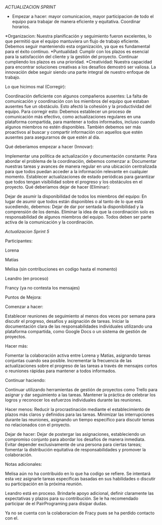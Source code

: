 *ACTUALIZACION SPRINT*
- Empezar a hacer: mayor comunicacion, mayor participacion de todo el equipo para trabajar de manera eficiente y equitativa. Coordinar horarios.


*Organizacion: Nuestra planificación y seguimiento fueron excelentes, lo que permitió que el equipo mantuviera un flujo de trabajo eficiente. Debemos seguir manteniendo esta organización, ya que es fundamental para el éxito continuo.
*Puntualidad: Cumplir con los plazos es esencial para la satisfacción del cliente y la gestión del proyecto. Continuar cumpliendo los plazos es una prioridad.
*Creatividad: Nuestra capacidad para encontrar soluciones creativas a los desafíos demostró ser valiosa. La innovación debe seguir siendo una parte integral de nuestro enfoque de trabajo.

Lo que hicimos mal (Corregir):

Coordinación deficiente con algunos compañeros ausentes: La falta de comunicación y coordinación con los miembros del equipo que estaban ausentes fue un obstáculo. Esto afectó la cohesión y la productividad del equipo. 
Para corregir esto:
Debemos establecer un proceso de comunicación más efectivo, como actualizaciones regulares en una plataforma compartida, para mantener a todos informados, incluso cuando algunos miembros no estén disponibles.
También debemos ser más proactivos al buscar y compartir información con aquellos que estén ausentes para asegurarnos de que estén al día.

Qué deberíamos empezar a hacer (Innovar):

Implementar una política de actualización y documentación constante: Para abordar el problema de la coordinación, debemos comenzar a:
Documentar nuestras tareas y avances de manera regular en una ubicación centralizada para que todos puedan acceder a la información relevante en cualquier momento.
Establecer actualizaciones de estado periódicas para garantizar que todos tengan visibilidad sobre el progreso y los obstáculos en el proyecto.
Qué deberíamos dejar de hacer (Eliminar):

Dejar de asumir la disponibilidad de todos los miembros del equipo: En lugar de asumir que todos están disponibles o al tanto de lo que está sucediendo, debemos:
Dejar de dar por sentada la disponibilidad y la comprensión de los demás.
Eliminar la idea de que la coordinación solo es responsabilidad de algunos miembros del equipo. Todos deben ser parte activa de la comunicación y la coordinación.


*Actualizacion Sprint 5*

Participantes:

Lorena

Matías

Melisa (sin contribuciones en codigo hasta el momento)

Leandro (en proceso)

Francy (ya no contesta los mensajes)


Puntos de Mejora:

Comenzar a hacer:

Establecer reuniones de seguimiento al menos dos veces por semana para discutir el progreso, desafíos y asignación de tareas.
Iniciar la documentación clara de las responsabilidades individuales utilizando una plataforma compartida, como Google Docs o un sistema de gestión de proyectos.

Hacer más:

Fomentar la colaboración activa entre Lorena y Matías, asignando tareas conjuntas cuando sea posible.
Incrementar la frecuencia de las actualizaciones sobre el progreso de las tareas a través de mensajes cortos o reuniones rápidas para mantener a todos informados.

Continuar haciendo:

Continuar utilizando herramientas de gestión de proyectos como Trello para asignar y dar seguimiento a las tareas.
Mantener la práctica de celebrar los logros y reconocer los esfuerzos individuales durante las reuniones.

Hacer menos:
Reducir la procrastinación mediante el establecimiento de plazos más claros y definidos para las tareas.
Minimizar las interrupciones durante las reuniones, asignando un tiempo específico para discutir temas no relacionados con el proyecto.

Dejar de hacer:
Dejar de postergar las asignaciones, estableciendo un compromiso conjunto para abordar los desafíos de manera inmediata.
Evitar depender exclusivamente de una persona para ciertas tareas; fomentar la distribución equitativa de responsabilidades y promover la colaboración.

Notas adicionales:

Melisa aún no ha contribuido en lo que ha codigo se refiere. Se intentará esta vez asignarle tareas específicas basadas en sus habilidades o discutir su participación en la próxima reunión.

Leandro está en proceso. Brindarle apoyo adicional, definir claramente las expectativas y plazos para su contribución. Se le ha recomendado participar de el PairPrograming para disipar dudas.

Ya no se cuenta con la colaboracion de Fracy pues se ha perdido contacto con el.
